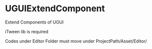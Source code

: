 # UGUIExtendComponent
Extend Components of UGUI

iTween lib is required

Codes under Editor Folder must move under ProjectPath/Asset/Editor/
